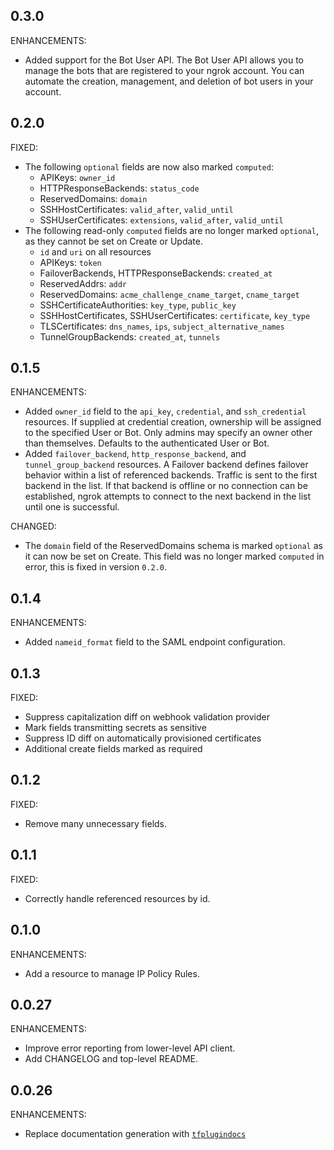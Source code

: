<!-- Code generated for API Clients. DO NOT EDIT. -->

## 0.3.0

ENHANCEMENTS:

* Added support for the Bot User API. The Bot User API allows you to manage the bots that are registered to your ngrok account. You can automate the creation, management, and deletion of bot users in your account.

## 0.2.0

FIXED:

* The following `optional` fields are now also marked `computed`:
  * APIKeys: `owner_id`
  * HTTPResponseBackends: `status_code`
  * ReservedDomains: `domain`
  * SSHHostCertificates: `valid_after`, `valid_until`
  * SSHUserCertificates: `extensions`, `valid_after`, `valid_until`
* The following read-only `computed` fields are no longer marked `optional`, as they cannot be set on Create or Update.
  * `id` and `uri` on all resources
  * APIKeys: `token`
  * FailoverBackends, HTTPResponseBackends: `created_at`
  * ReservedAddrs: `addr`
  * ReservedDomains: `acme_challenge_cname_target`, `cname_target`
  * SSHCertificateAuthorities: `key_type`, `public_key`
  * SSHHostCertificates, SSHUserCertificates: `certificate`, `key_type`
  * TLSCertificates: `dns_names`, `ips`, `subject_alternative_names`
  * TunnelGroupBackends: `created_at`, `tunnels`

## 0.1.5

ENHANCEMENTS:

* Added `owner_id` field to the `api_key`, `credential`, and `ssh_credential` resources. If supplied at credential creation, ownership will be assigned to the specified User or Bot. Only admins may specify an owner other than themselves. Defaults to the authenticated User or Bot.
* Added `failover_backend`, `http_response_backend`, and `tunnel_group_backend` resources. A Failover backend defines failover behavior within a list of referenced backends. Traffic is sent to the first backend in the list. If that backend is offline or no connection can be established, ngrok attempts to connect to the next backend in the list until one is successful.

CHANGED:

* The `domain` field of the ReservedDomains schema is marked `optional` as it can now be set on Create. This field was no longer marked `computed` in error, this is fixed in version `0.2.0`.

## 0.1.4

ENHANCEMENTS:

* Added `nameid_format` field to the SAML endpoint configuration.

## 0.1.3

FIXED:

* Suppress capitalization diff on webhook validation provider
* Mark fields transmitting secrets as sensitive
* Suppress ID diff on automatically provisioned certificates
* Additional create fields marked as required

## 0.1.2

FIXED:

* Remove many unnecessary fields.

## 0.1.1

FIXED:

* Correctly handle referenced resources by id.

## 0.1.0

ENHANCEMENTS:

* Add a resource to manage IP Policy Rules.

## 0.0.27

ENHANCEMENTS:

* Improve error reporting from lower-level API client.
* Add CHANGELOG and top-level README.

## 0.0.26

ENHANCEMENTS:

* Replace documentation generation with [`tfplugindocs`](https://github.com/hashicorp/terraform-plugin-docs)
